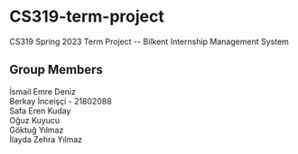 # CS319-term-project
CS319 Spring 2023 Term Project -- Bilkent Internship Management System

## Group Members

İsmail Emre Deniz \
Berkay İnceişçi - 21802088\
Safa Eren Kuday \
Oğuz Kuyucu \
Göktuğ Yılmaz \
İlayda Zehra Yılmaz
